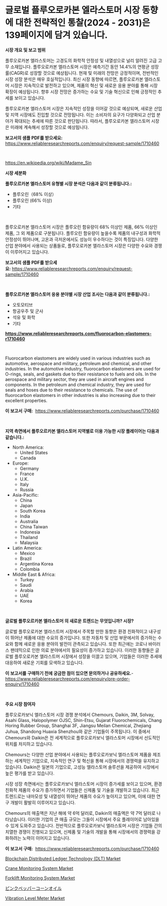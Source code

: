 <p><h1>글로벌 플루오로카본 엘라스토머 시장 동향에 대한 전략적인 통찰(2024 - 2031)은 139페이지에 담겨 있습니다.</h1></p><p><strong>시장 개요 및 보고 범위</strong></p>
<p><p>플루오로카본 엘라스토머는 고경도의 화학적 안정성 및 내열성으로 널리 알려진 고급 고무 소재입니다. 플루오로카본 엘라스토머 시장은 예측기간 동안 14.4%의 연평균 성장률(CAGR)로 성장할 것으로 예상됩니다. 현재 및 미래의 전망은 긍정적이며, 전반적인 시장 성장 분석은 매우 호실적입니다. 최신 시장 동향에 따르면, 플루오로카본 엘라스토머 시장은 지속적으로 발전하고 있으며, 제품의 혁신 및 새로운 응용 분야를 통해 시장 확장이 예상됩니다. 향후 시장 전망은 증가하는 수요 및 기술 혁신으로 인해 긍정적인 추세를 보이고 있습니다. </p><p>플루오로카본 엘라스토머 시장은 지속적인 성장을 이어갈 것으로 예상되며, 새로운 산업 및 지역 시장에도 진입할 것으로 전망됩니다. 이는 소비자의 요구가 다양화되고 산업 분야가 확대되는 추세에 따른 것으로 판단됩니다. 따라서, 플루오로카본 엘라스토머 시장은 미래에 계속해서 성장할 것으로 예상됩니다.</p></p>
<p><strong>보고서의 샘플 PDF를 받으세요:</strong> <a href="https://www.reliableresearchreports.com/enquiry/request-sample/1710460">https://www.reliableresearchreports.com/enquiry/request-sample/1710460</a></p>
<p>&nbsp;</p>
<p><a href="https://en.wikipedia.org/wiki/Madame_Sin">https://en.wikipedia.org/wiki/Madame_Sin</a></p>
<p><strong>시장 세분화</strong></p>
<p><strong>플루오르카본 엘라스토머 유형별 시장 분석은 다음과 같이 분류됩니다.:</strong></p>
<p><ul><li>플루오린（68% 이상）</li><li>플루오린 (66% 이상)</li><li>기타</li></ul></p>
<p>&nbsp;</p>
<p><p>플루오로카본 엘라스토머 시장은 플루오린 함유량이 68% 이상인 제품, 66% 이상인 제품, 그 외 제품으로 구분됩니다. 플루오린 함유량이 높을수록 제품의 내구성과 화학적 안정성이 뛰어나며, 고온과 극저온에서도 성능이 우수하다는 것이 특징입니다. 다양한 산업 분야에서 사용되는 상품들로, 플루오로카본 엘라스토머 시장은 다양한 수요와 경쟁이 이루어지고 있습니다.</p></p>
<p><strong>보고서의 샘플 PDF를 받으세요:</strong>&nbsp;<a href="https://www.reliableresearchreports.com/enquiry/request-sample/1710460">https://www.reliableresearchreports.com/enquiry/request-sample/1710460</a></p>
<p>&nbsp;</p>
<p><strong> 플루오르카본 엘라스토머 응용 분야별 시장 산업 조사는 다음과 같이 분류됩니다.:</strong></p>
<p><ul><li>오토모티브</li><li>항공우주 및 군사</li><li>석유 및 화학</li><li>기타</li></ul></p>
<p><strong><a href="https://www.reliableresearchreports.com/fluorocarbon-elastomers-r1710460">https://www.reliableresearchreports.com/fluorocarbon-elastomers-r1710460</a></strong></p>
<p>&nbsp;</p>
<p><p>Fluorocarbon elastomers are widely used in various industries such as automotive, aerospace and military, petroleum and chemical, and other industries. In the automotive industry, fluorocarbon elastomers are used for O-rings, seals, and gaskets due to their resistance to fuels and oils. In the aerospace and military sector, they are used in aircraft engines and components. In the petroleum and chemical industry, they are used for seals and hoses due to their resistance to chemicals. The use of fluorocarbon elastomers in other industries is also increasing due to their excellent properties.</p></p>
<p><strong>이 보고서 구매:</strong>&nbsp; <a href="https://www.reliableresearchreports.com/purchase/1710460">https://www.reliableresearchreports.com/purchase/1710460</a></p>
<p>&nbsp;</p>
<p><strong>지역 측면에서 플루오르카본 엘라스토머 지역별로 이용 가능한 시장 플레이어는 다음과 같습니다.:</strong></p>
<p><ul>
    <li>
        North America:
        <ul>
            <li>United States</li>
            <li>Canada</li>
        </ul>
    </li>
    <li>
        Europe:
        <ul>
            <li>Germany</li>
            <li>France</li>
            <li>U.K.</li>
            <li>Italy</li>
            <li>Russia</li>
        </ul>
    </li>
    <li>
        Asia-Pacific:
        <ul>
            <li>China</li>
            <li>Japan</li>
            <li>South Korea</li>
            <li>India</li>
            <li>Australia</li>
            <li>China Taiwan</li>
            <li>Indonesia</li>
            <li>Thailand</li>
            <li>Malaysia</li>
        </ul>
    </li>
    <li>
        Latin America:
        <ul>
            <li>Mexico</li>
            <li>Brazil</li>
            <li>Argentina Korea</li>
            <li>Colombia</li>
        </ul>
    </li>
    <li>
        Middle East & Africa:
        <ul>
            <li>Turkey</li>
            <li>Saudi</li>
            <li>Arabia</li>
            <li>UAE</li>
            <li>Korea</li>
        </ul>
    </li>
    </ul></p>
<p>&nbsp;</p>
<p><strong>글로벌 플루오르카본 엘라스토머 의 새로운 트렌드는 무엇입니까? 시장?</strong></p>
<p><p>글로벌 플루오로카본 엘라스트머 시장에서 주목할 만한 동향은 환경 친화적이고 내구성이 뛰어난 제품에 대한 수요의 증가입니다. 또한 자동차 및 산업 부문에서의 증가하는 수요와 함께 새로운 응용 분야의 발전이 관측되고 있습니다. 또한 최근에는 코로나 바이러스 팬데믹으로 인한 의료 분야에서의 필요성이 증가하고 있습니다. 이러한 동향들은 글로벌 플루오로카본 엘라스트머 시장에서 성장을 이끌고 있으며, 기업들은 이러한 추세에 대응하여 새로운 기회를 모색하고 있습니다.</p></p>
<p><strong>이 보고서를 구매하기 전에 궁금한 점이 있으면 문의하거나 공유하세요.</strong>- <a href="https://www.reliableresearchreports.com/enquiry/pre-order-enquiry/1710460">https://www.reliableresearchreports.com/enquiry/pre-order-enquiry/1710460</a></p>
<p>&nbsp;</p>
<p><strong>주요 시장 참여자</strong></p>
<p><p>플루오로카보닉 엘라스토머 시장 경쟁 분석에서 Chemours, Daikin, 3M, Solvay, Asahi Glass, Halopolymer OJSC, Shin-Etsu, Gujarat Fluorochemicals, Chang Horing Rubber Group, Shanghai 3F, Jiangsu Meilan Chemical, Zhejiang Juhua, Shandong Huaxia Shenzhou와 같은 기업들이 주목됩니다. 이 중에서 Chemours와 Daikin은 전 세계적으로 플루오로카보닉 엘라스토머 시장에서 선도적인 위치를 차지하고 있습니다. </p><p>Chemours는 다양한 산업 분야에서 사용되는 플루오로카보닉 엘라스토머 제품을 제조하는 세계적인 기업으로, 지속적인 연구 및 혁신을 통해 시장에서의 경쟁력을 유지하고 있습니다. Daikin은 일본의 기업으로, 고성능 엘라스토머 솔루션을 제공하여 시장에서 높은 평가를 받고 있습니다. </p><p>시장 성장 측면에서는 플루오로카보닉 엘라스토머 시장이 증가세를 보이고 있으며, 환경 친화적 제품의 수요가 증가하면서 기업들은 신제품 및 기술을 개발하고 있습니다. 최근 트렌드로는 내마모성 및 내열성이 뛰어난 제품의 수요가 높아지고 있으며, 이에 대한 연구 개발이 활발히 이루어지고 있습니다. </p><p>Chemours의 매출액은 지난 해에 약 6억 달러로, Daikin의 매출액은 약 7억 달러로 나타났습니다. 이러한 기업의 큰 매출 규모는 그들이 시장에서 주요 플레이어로 남아있을 수 있게 도와주고 있습니다. 전반적으로 플루오로카보닉 엘라스토머 시장은 기업들 간의 치열한 경쟁이 진행되고 있으며, 신제품 및 기술의 개발을 통해 시장에서의 경쟁력을 강화하려는 노력이 이어지고 있습니다.</p></p>
<p><strong>이 보고서 구매:</strong>&nbsp;&nbsp;<a href="https://www.reliableresearchreports.com/purchase/1710460">https://www.reliableresearchreports.com/purchase/1710460</a></p>
<p><p><a href="https://medium.com/@luke.wilson7856/global-blockchain-distributed-ledger-technology-dlt-market-trends-insights-into-growth-fc5b7a2d27db">Blockchain Distributed Ledger Technology (DLT) Market</a></p><p><a href="https://github.com/arionmp/Market-Research-Report-List-4/blob/main/crane-monitoring-system-market.md">Crane Monitoring System Market</a></p><p><a href="https://github.com/markusgodoy/Market-Research-Report-List-4/blob/main/forklift-monitoring-system-market.md">Forklift Monitoring System Market</a></p><p><a href="https://github.com/schmahlson/Market-Research-Report-List-3/blob/main/736960645648.md">ピンクペッパーコーンオイル</a></p><p><a href="https://www.linkedin.com/pulse/vibration-level-meter-market-size-type-single-channelmulti-g62cc">Vibration Level Meter Market</a></p></p>